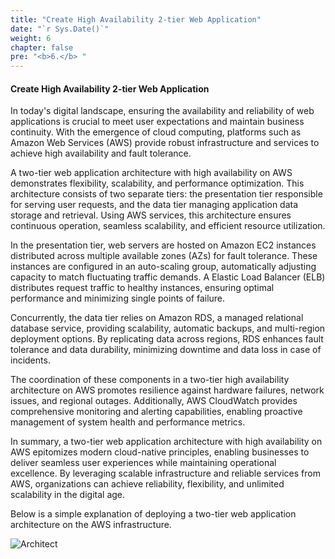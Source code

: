```yaml
---
title: "Create High Availability 2-tier Web Application"
date: "`r Sys.Date()`" 
weight: 6
chapter: false
pre: "<b>6.</b> "
---
```


#### Create High Availability 2-tier Web Application

In today's digital landscape, ensuring the availability and reliability of web applications is crucial to meet user expectations and maintain business continuity. With the emergence of cloud computing, platforms such as Amazon Web Services (AWS) provide robust infrastructure and services to achieve high availability and fault tolerance.

A two-tier web application architecture with high availability on AWS demonstrates flexibility, scalability, and performance optimization. This architecture consists of two separate tiers: the presentation tier responsible for serving user requests, and the data tier managing application data storage and retrieval. Using AWS services, this architecture ensures continuous operation, seamless scalability, and efficient resource utilization.

In the presentation tier, web servers are hosted on Amazon EC2 instances distributed across multiple available zones (AZs) for fault tolerance. These instances are configured in an auto-scaling group, automatically adjusting capacity to match fluctuating traffic demands. A Elastic Load Balancer (ELB) distributes request traffic to healthy instances, ensuring optimal performance and minimizing single points of failure.

Concurrently, the data tier relies on Amazon RDS, a managed relational database service, providing scalability, automatic backups, and multi-region deployment options. By replicating data across regions, RDS enhances fault tolerance and data durability, minimizing downtime and data loss in case of incidents.

The coordination of these components in a two-tier high availability architecture on AWS promotes resilience against hardware failures, network issues, and regional outages. Additionally, AWS CloudWatch provides comprehensive monitoring and alerting capabilities, enabling proactive management of system health and performance metrics.

In summary, a two-tier web application architecture with high availability on AWS epitomizes modern cloud-native principles, enabling businesses to deliver seamless user experiences while maintaining operational excellence. By leveraging scalable infrastructure and reliable services from AWS, organizations can achieve reliability, flexibility, and unlimited scalability in the digital age.

Below is a simple explanation of deploying a two-tier web application architecture on the AWS infrastructure.

![Architect](/images/1-Introduce/full-2-tier.svg?featherlight=false&width=40pc)